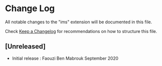 # Change Log

All notable changes to the "ims" extension will be documented in this file.

Check [Keep a Changelog](http://keepachangelog.com/) for recommendations on how to structure this file.

## [Unreleased]

- Initial release : Faouzi Ben Mabrouk September 2020
